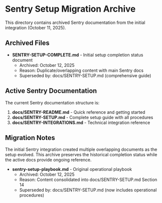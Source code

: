 # Sentry Setup Migration Archive

This directory contains archived Sentry documentation from the initial integration (October 11, 2025).

## Archived Files

- **SENTRY-SETUP-COMPLETE.md** - Initial setup completion status document
  - Archived: October 12, 2025
  - Reason: Duplicate/overlapping content with main Sentry docs
  - Superseded by: docs/SENTRY-SETUP.md (comprehensive guide)

## Active Sentry Documentation

The current Sentry documentation structure is:
1. **docs/SENTRY-README.md** - Quick reference and getting started
2. **docs/SENTRY-SETUP.md** - Complete setup guide with all procedures
3. **docs/SENTRY-INTEGRATIONS.md** - Technical integration reference

## Migration Notes

The initial Sentry integration created multiple overlapping documents as the setup evolved. This archive preserves the historical completion status while the active docs provide ongoing reference.

- **sentry-setup-playbook.md** - Original operational playbook
  - Archived: October 12, 2025
  - Reason: Content consolidated into docs/SENTRY-SETUP.md Section 14
  - Superseded by: docs/SENTRY-SETUP.md (now includes operational procedures)
